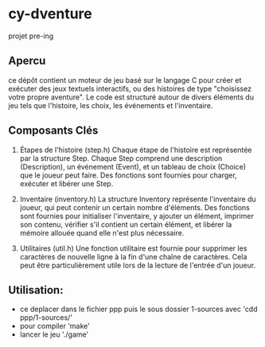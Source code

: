 # cy-dventure
projet pre-ing

## Apercu
ce dépôt contient un moteur de jeu basé sur le langage C pour créer et exécuter des jeux textuels interactifs, ou des histoires de type "choisissez votre propre aventure". Le code est structuré autour de divers éléments du jeu tels que l'histoire, les choix, les événements et l'inventaire.

## Composants Clés
1. Étapes de l'histoire (step.h)
Chaque étape de l'histoire est représentée par la structure Step. Chaque Step comprend une description (Description), un événement (Event), et un tableau de choix (Choice) que le joueur peut faire. Des fonctions sont fournies pour charger, exécuter et libérer une Step.

2. Inventaire (inventory.h)
La structure Inventory représente l'inventaire du joueur, qui peut contenir un certain nombre d'éléments. Des fonctions sont fournies pour initialiser l'inventaire, y ajouter un élément, imprimer son contenu, vérifier s'il contient un certain élément, et libérer la mémoire allouée quand elle n'est plus nécessaire.

3. Utilitaires (util.h)
Une fonction utilitaire est fournie pour supprimer les caractères de nouvelle ligne à la fin d'une chaîne de caractères. Cela peut être particulièrement utile lors de la lecture de l'entrée d'un joueur.

## Utilisation:
- ce deplacer dans le fichier ppp puis le sous dossier 1-sources avec 'cdd ppp/1-sources/'
- pour compiler 'make'
- lancer le jeu './game'
